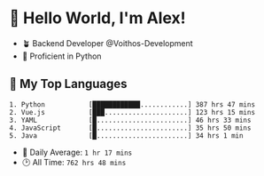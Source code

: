 # 👋 Hello World, I'm Alex!

- 🪴 Backend Developer @Voithos-Development
- 🐍 Proficient in Python

## 💚 My Top Languages
```
1. Python           [████████████............] 387 hrs 47 mins
2. Vue.js           [███.....................] 123 hrs 15 mins
3. YAML             [█.......................] 46 hrs 33 mins
4. JavaScript       [█.......................] 35 hrs 50 mins
5. Java             [█.......................] 34 hrs 1 min
```
- 💪 Daily Average: `1 hr 17 mins`
- 🕑 All Time: `762 hrs 48 mins`